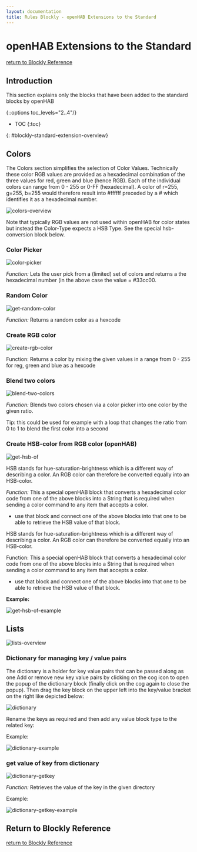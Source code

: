```yaml
---
layout: documentation
title: Rules Blockly - openHAB Extensions to the Standard
---
```


# openHAB Extensions to the Standard

[return to Blockly Reference](index.html#openhab-extensions-to-the-standard)

## Introduction

This section explains only the blocks that have been added to the standard blocks by openHAB

{::options toc_levels="2..4"/}

- TOC
{:toc}

{: #blockly-standard-extension-overview}

## Colors

The Colors section simplifies the selection of  Color Values. Technically these color RGB values are provided as a hexadecimal combination of the three values for red, green and blue (hence RGB). Each of the individual colors can range from 0 - 255 or 0-FF (hexadecimal). A color of r=255, g=255, b=255 would therefore result into #ffffff preceded by a # which identifies it as a hexadecimal number.

![colors-overview](../images/blockly/blockly-colors-overview.png)

Note that typically RGB values are not used within openHAB for color states but instead the Color-Type expects a HSB Type. See the special hsb-conversion block below.

### Color Picker

![color-picker](../images/blockly/blockly-colors-picker.png)

*Function:* Lets the user pick from a (limited) set of colors and returns a the hexadecimal number (in the above case the value = #33cc00.

### Random Color

![get-random-color](../images/blockly/blockly-colors-random.png)

*Function:* Returns a random color as a hexcode

### Create RGB color

![create-rgb-color](../images/blockly/blockly-color-create-rgb.png)

Function: Returns a color by mixing the given values in a range from 0 - 255 for reg, green and blue as a hexcode

### Blend two colors

![blend-two-colors](../images/blockly/blockly-colors-blend.png)

*Function:* Blends two colors chosen via a color picker into one color by the given ratio.

Tip: this could be used for example with a loop that changes the ratio from 0 to 1 to blend the first color into a second

### Create HSB-color from RGB color (openHAB)

![get-hsb-of](../images/blockly/blockly-colors-hsbof.png)

HSB stands for hue-saturation-brightness which is a different way of describing a color. An RGB color can therefore be converted equally into an HSB-color.

*Function:* This a special openHAB block that converts a hexadecimal color code from one of the above blocks into a String that is required when sending a color command to any item that accepts a color.

- use that block and connect one of the above blocks into that one to be able to retrieve the HSB value of that block.

HSB stands for hue-saturation-brightness which is a different way of describing a color. An RGB color can therefore be converted equally into an HSB-color.

Function: This a special openHAB block that converts a hexadecimal color code from one of the above blocks into a String that is required when sending a color command to any item that accepts a color.

- use that block and connect one of the above blocks into that one to be able to retrieve the HSB value of that block.

**Example:**

![get-hsb-of-example](../images/blockly/blockly-colors-hsbof-example.png)

## Lists

![lists-overview](../images/blockly/blockly-lists-dictionary-overview.png)

### Dictionary for managing key / value pairs

The dictionary is a holder for key value pairs that can be passed along as one
Add or remove new key value pairs by clicking on the cog icon to open the popup of the dictionary block (finally click on the cog again to close the popup). Then drag the key block on the upper left into the key/value bracket on the right like depicted below:

![dictionary](../images/blockly/blockly-lists-dictionary.png)

Rename the keys as required and then add any value block type to the related key:

Example:

![dictionary-example](../images/blockly/blockly-lists-dictionary-example.png)

### get value of key from dictionary

![dictionary-getkey](../images/blockly/blockly-lists-dictionary-getkey.png)

*Function:* Retrieves the value of the key in the given directory

Example:

![dictionary-getkey-example](../images/blockly/blockly-lists-dictionary-getkey-example.png)

## Return to Blockly Reference

[return to Blockly Reference](index.html#openhab-extensions-to-the-standard)
